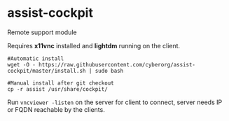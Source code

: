 # assist-cockpit
Remote support module

Requires <strong>x11vnc</strong> installed and <strong>lightdm</strong> running on the client.

```console
#Automatic install
wget -O - https://raw.githubusercontent.com/cyberorg/assist-cockpit/master/install.sh | sudo bash

#Manual install after git checkout
cp -r assist /usr/share/cockpit/
```

Run `vncviewer -listen` on the server for client to connect, server needs IP or FQDN reachable by the clients.
